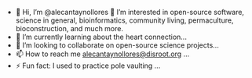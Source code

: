 - 👋 Hi, I’m @alecantaynollores
👀 I’m interested in open-source software, science in general, bioinformatics, community living, permaculture, bioconstruction, and much more.
- 🌱 I’m currently learning about the heart connection...
- 💞️ I’m looking to collaborate on open-source science projects...
- 📫 How to reach me alecantaynollores@disroot.org ...
- ⚡ Fun fact: I used to practice pole vaulting ...

<!---
alecantaynollores/alecantaynollores is a ✨ special ✨ repository because its `README.md` (this file) appears on your GitHub profile.
You can click the Preview link to take a look at your changes.
--->

